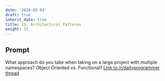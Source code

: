 ```yaml
---
date: '2020-05-03'
draft: true
inherit_date: true
title: 15. Architectural Patterns
weight: 15
---
```


## Prompt

What approach do you take when taking on a large project with multiple namespaces? Object Oriented vs. Functional? [Link to /r/dailyprogrammer thread](https://www.reddit.com/r/dailyprogrammer/comments/2ki6mt/weekly_15_architectural_patterns/)
